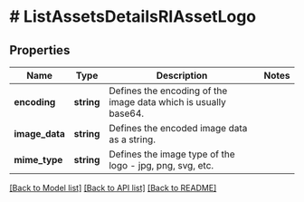 # # ListAssetsDetailsRIAssetLogo

## Properties

Name | Type | Description | Notes
------------ | ------------- | ------------- | -------------
**encoding** | **string** | Defines the encoding of the image data which is usually base64. |
**image_data** | **string** | Defines the encoded image data as a string. |
**mime_type** | **string** | Defines the image type of the logo - jpg, png, svg, etc. |

[[Back to Model list]](../../README.md#models) [[Back to API list]](../../README.md#endpoints) [[Back to README]](../../README.md)
